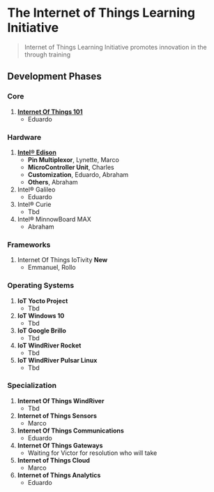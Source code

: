 The Internet of Things Learning Initiative
==

> Internet of Things Learning Initiative promotes innovation in the through training


## Development Phases

### Core
1. [**Internet Of Things 101**](https://theiotlearninginitiative.gitbooks.io/internetofthings101/)
   - Eduardo

### Hardware
1. [**Intel® Edison**](https://theiotlearninginitiative.gitbooks.io/inteledison/)
   - **Pin Multiplexor**, Lynette, Marco
   - **MicroController Unit**, Charles
   - **Customization**, Eduardo, Abraham
   - **Others**, Abraham
2. Intel® Galileo
   - Eduardo
3. Intel® Curie
   - Tbd
4. Intel® MinnowBoard MAX
   - Abraham

### Frameworks
1. Internet Of Things IoTivity **New**
   - Emmanuel, Rollo

### Operating Systems
1. **IoT Yocto Project**
   - Tbd
2. **IoT Windows 10**
   - Tbd
3. **IoT Google Brillo**
   - Tbd
4. **IoT WindRiver Rocket**
   - Tbd
5. **IoT WindRiver Pulsar Linux**
   - Tbd

### Specialization

1. **Internet Of Things WindRiver**
   - Tbd
2. **Internet of Things Sensors**
   - Marco
3. **Internet Of Things Communications**
   - Eduardo
4. **Internet Of Things Gateways**
   -  Waiting for Victor for resolution who will take
5. **Internet of Things Cloud**
   - Marco
6. **Internet of Things Analytics**
   - Eduardo
